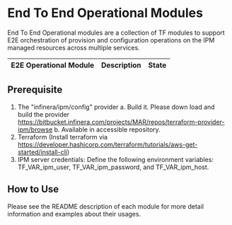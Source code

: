 # End To End Operational Modules 
End To End Operational modules are a collection of TF modules to support E2E orchestration of provision and configuration operations on the IPM managed resources across multiple services. 

| E2E Operational Module                                    |  Description                                   | State  |
|-----------------------------------------------------------|------------------------------------------------|--------|

## Prerequisite
1. The "infinera/ipm/config" provider
    a. Build it. Please down load and build the provider https://bitbucket.infinera.com/projects/MAR/repos/terraform-provider-ipm/browse
    b. Available in accessible repository. 
2. Terraform (Install terraform via https://developer.hashicorp.com/terraform/tutorials/aws-get-started/install-cli)
3. IPM server credentials: Define the following environment variables: TF_VAR_ipm_user, TF_VAR_ipm_password, and TF_VAR_ipm_host. 


## How to Use
Please see the README description of each module for more detail information and examples about their usages.
